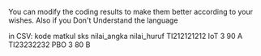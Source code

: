 You can modify the coding results to make them better according to your wishes.
Also if you Don't Understand the language

in CSV:
kode	matkul	sks	nilai_angka	nilai_huruf
TI212121212	IoT	3	90	A
TI23232232	PBO	3	80	B
